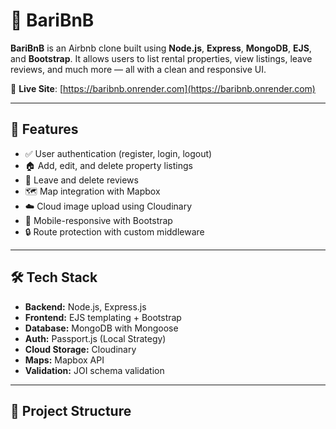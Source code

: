 # 🏡 BariBnB

**BariBnB** is an Airbnb clone built using **Node.js**, **Express**, **MongoDB**, **EJS**, and **Bootstrap**. It allows users to list rental properties, view listings, leave reviews, and much more — all with a clean and responsive UI.

🔗 **Live Site**: [https://baribnb.onrender.com](https://baribnb.onrender.com)

---

## 🚀 Features

- ✅ User authentication (register, login, logout)
- 🏠 Add, edit, and delete property listings
- 📝 Leave and delete reviews
- 🗺 Map integration with Mapbox
- ☁️ Cloud image upload using Cloudinary
- 📱 Mobile-responsive with Bootstrap
- 🔒 Route protection with custom middleware

---

## 🛠️ Tech Stack

- **Backend:** Node.js, Express.js
- **Frontend:** EJS templating + Bootstrap
- **Database:** MongoDB with Mongoose
- **Auth:** Passport.js (Local Strategy)
- **Cloud Storage:** Cloudinary
- **Maps:** Mapbox API
- **Validation:** JOI schema validation

---

## 📁 Project Structure



 
